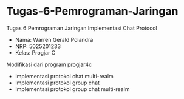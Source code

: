 # Tugas-6-Pemrograman-Jaringan
Tugas 6 Pemrograman Jaringan Implementasi Chat Protocol

- Nama: Warren Gerald Polandra
- NRP: 5025201233
- Kelas: Progjar C

Modifikasi dari program [progjar4c](https://github.com/rm77/progjar/tree/master/progjar4c)
- Implementasi protokol chat multi-realm
- Implementasi protokol group chat
- Implementasi protokol group chat multi-realm
